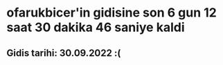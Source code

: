 # ofarukbicer'in gidisine son 6 gun 12 saat 30 dakika 46 saniye kaldi

## Gidis tarihi: 30.09.2022 :(